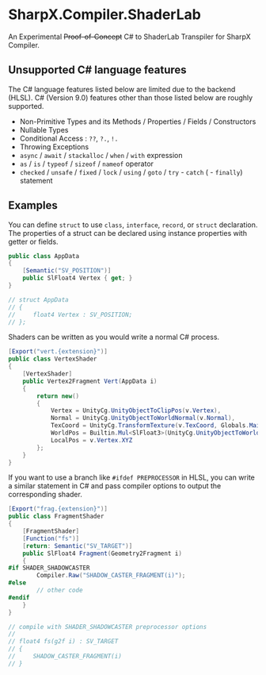 # SharpX.Compiler.ShaderLab

An Experimental ~~Proof-of-Concept~~ C# to ShaderLab Transpiler for SharpX Compiler.

## **Un**supported C# language features

The C# language features listed below are limited due to the backend (HLSL).
C# (Version 9.0) features other than those listed below are roughly supported.

- Non-Primitive Types and its Methods / Properties / Fields / Constructors
- Nullable Types
- Conditional Access : `??`, `?.`, `!.`
- Throwing Exceptions
- `async` / `await` / `stackalloc` / `when` / `with` expression
- `as` / `is` / `typeof` / `sizeof` / `nameof` operator
- `checked` / `unsafe` / `fixed` / `lock` / `using` / `goto` / `try` - `catch` ( - `finally`) statement

## Examples

You can define `struct` to use `class`, `interface`, `record`, or `struct` declaration.
The properties of a struct can be declared using instance properties with getter or fields.

```csharp
public class AppData
{
    [Semantic("SV_POSITION")]
    public SlFloat4 Vertex { get; }
}

// struct AppData
// {
//     float4 Vertex : SV_POSITION;
// };
```

Shaders can be written as you would write a normal C# process.

```csharp
[Export("vert.{extension}")]
public class VertexShader
{
    [VertexShader]
    public Vertex2Fragment Vert(AppData i)
    {
        return new()
        {
            Vertex = UnityCg.UnityObjectToClipPos(v.Vertex),
            Normal = UnityCg.UnityObjectToWorldNormal(v.Normal),
            TexCoord = UnityCg.TransformTexture(v.TexCoord, Globals.MainTexture),
            WorldPos = Builtin.Mul<SlFloat3>(UnityCg.UnityObjectToWorld, v.Vertex),
            LocalPos = v.Vertex.XYZ
        };
    }
}
```

If you want to use a branch like `#ifdef PREPROCESSOR` in HLSL, you can write a similar statement in C# and pass compiler options to output the corresponding shader.

```csharp
[Export("frag.{extension}")]
public class FragmentShader
{
    [FragmentShader]
    [Function("fs")]
    [return: Semantic("SV_TARGET")]
    public SlFloat4 Fragment(Geometry2Fragment i)
    {
#if SHADER_SHADOWCASTER
        Compiler.Raw("SHADOW_CASTER_FRAGMENT(i)");
#else
        // other code
#endif
    }
}

// compile with SHADER_SHADOWCASTER preprocessor options
//
// float4 fs(g2f i) : SV_TARGET
// {
//     SHADOW_CASTER_FRAGMENT(i)
// }
```
